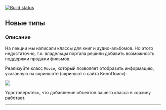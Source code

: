 [![Build status](https://ci.appveyor.com/api/projects/status/4009dhh8jj9smmt1?svg=true)](https://ci.appveyor.com/project/zuev720/typescript-newtypes)


## Новые типы

### Описание

На лекции мы написали классы для книг и аудио-альбомов. Но этого недостаточно, т.к. владельцы портала решили добавить возможность поддержки продажи фильмов.

Реализуйте класс `Movie`, который позволяет отобразить информацию, указанную на скриншоте (скриншот с сайта КиноПоиск):

![](https://github.com/netology-code/ajs-homeworks/blob/ajs8/typescript/pic/avengers.png)

Удостоверьтесь, что добавление объектов вашего класса в корзину работает.

---
